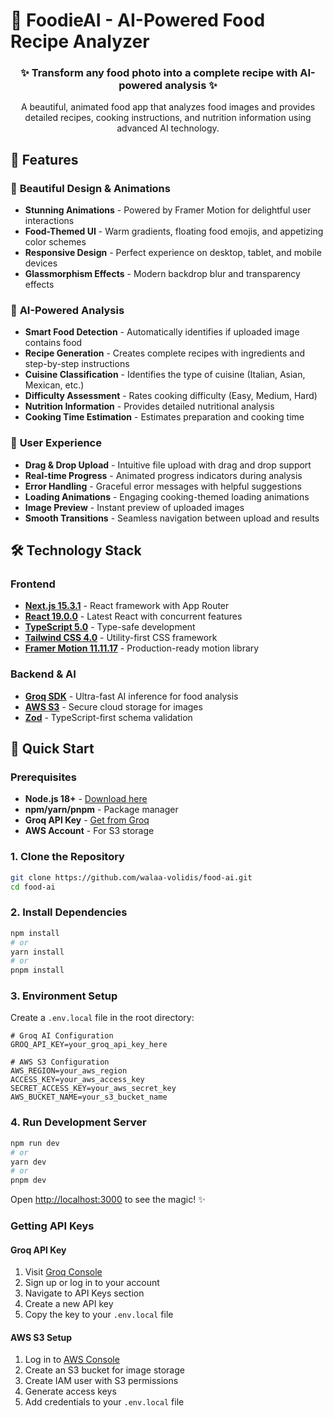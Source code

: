 # 🍕 FoodieAI - AI-Powered Food Recipe Analyzer
<div align="center">
  <h3>✨ Transform any food photo into a complete recipe with AI-powered analysis ✨</h3>
  <p>A beautiful, animated food app that analyzes food images and provides detailed recipes, cooking instructions, and nutrition information using advanced AI technology.</p>
</div>

## 🌟 Features

### 🎨 **Beautiful Design & Animations**
- **Stunning Animations** - Powered by Framer Motion for delightful user interactions
- **Food-Themed UI** - Warm gradients, floating food emojis, and appetizing color schemes
- **Responsive Design** - Perfect experience on desktop, tablet, and mobile devices
- **Glassmorphism Effects** - Modern backdrop blur and transparency effects

### 🤖 **AI-Powered Analysis**
- **Smart Food Detection** - Automatically identifies if uploaded image contains food
- **Recipe Generation** - Creates complete recipes with ingredients and step-by-step instructions
- **Cuisine Classification** - Identifies the type of cuisine (Italian, Asian, Mexican, etc.)
- **Difficulty Assessment** - Rates cooking difficulty (Easy, Medium, Hard)
- **Nutrition Information** - Provides detailed nutritional analysis
- **Cooking Time Estimation** - Estimates preparation and cooking time

### 🚀 **User Experience**
- **Drag & Drop Upload** - Intuitive file upload with drag and drop support
- **Real-time Progress** - Animated progress indicators during analysis
- **Error Handling** - Graceful error messages with helpful suggestions
- **Loading Animations** - Engaging cooking-themed loading animations
- **Image Preview** - Instant preview of uploaded images
- **Smooth Transitions** - Seamless navigation between upload and results

## 🛠️ Technology Stack

### **Frontend**
- **[Next.js 15.3.1](https://nextjs.org/)** - React framework with App Router
- **[React 19.0.0](https://reactjs.org/)** - Latest React with concurrent features
- **[TypeScript 5.0](https://www.typescriptlang.org/)** - Type-safe development
- **[Tailwind CSS 4.0](https://tailwindcss.com/)** - Utility-first CSS framework
- **[Framer Motion 11.11.17](https://www.framer.com/motion/)** - Production-ready motion library

### **Backend & AI**
- **[Groq SDK](https://groq.com/)** - Ultra-fast AI inference for food analysis
- **[AWS S3](https://aws.amazon.com/s3/)** - Secure cloud storage for images
- **[Zod](https://zod.dev/)** - TypeScript-first schema validation

## 🚀 Quick Start

### Prerequisites

- **Node.js 18+** - [Download here](https://nodejs.org/)
- **npm/yarn/pnpm** - Package manager
- **Groq API Key** - [Get from Groq](https://groq.com/)
- **AWS Account** - For S3 storage

### 1. Clone the Repository

```bash
git clone https://github.com/walaa-volidis/food-ai.git
cd food-ai
```

### 2. Install Dependencies

```bash
npm install
# or
yarn install
# or
pnpm install
```

### 3. Environment Setup

Create a `.env.local` file in the root directory:

```env
# Groq AI Configuration
GROQ_API_KEY=your_groq_api_key_here

# AWS S3 Configuration
AWS_REGION=your_aws_region
ACCESS_KEY=your_aws_access_key
SECRET_ACCESS_KEY=your_aws_secret_key
AWS_BUCKET_NAME=your_s3_bucket_name
```

### 4. Run Development Server

```bash
npm run dev
# or
yarn dev
# or
pnpm dev
```

Open [http://localhost:3000](http://localhost:3000) to see the magic! ✨


### Getting API Keys

#### Groq API Key
1. Visit [Groq Console](https://console.groq.com/)
2. Sign up or log in to your account
3. Navigate to API Keys section
4. Create a new API key
5. Copy the key to your `.env.local` file

#### AWS S3 Setup
1. Log in to [AWS Console](https://aws.amazon.com/console/)
2. Create an S3 bucket for image storage
3. Create IAM user with S3 permissions
4. Generate access keys
5. Add credentials to your `.env.local` file
